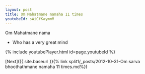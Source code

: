 ```yaml
---
layout: post
title: Om Mahatmane namaha 11 times
youtubeId: sWiCfKaymmM
---
```

 
 
Om Mahatmane nama 
 
 -  Who has a very great mind 
 
  
 
  
 
 
 
 
 
 


{% include youtubePlayer.html id=page.youtubeId %}
 
[Next]({{ site.baseurl }}{% link  split1/_posts/2012-10-31-Om sarva bhoothathmane namaha 11 times.md%})
 
